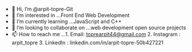 - 👋 Hi, I’m @arpit-topre-Git
- 👀 I’m interested in ...Front End Web Development
- 🌱 I’m currently learning ...JavaScript and C++ 
- 💞️ I’m looking to collaborate on ...web development open source projects
- 📫 How to reach me ...1. Email: toprearpit44@gmail.com
     2. Instagram : arpit_topre
     3. LinkedIn : linkedin.com/in/arpit-topre-50b427221

<!---
arpit-topre-Git/arpit-topre-Git is a ✨ special ✨ repository because its `README.md` (this file) appears on your GitHub profile.
You can click the Preview link to take a look at your changes.
--->
